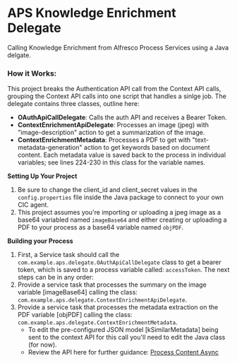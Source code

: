 # APS Knowledge Enrichment Delegate
Calling Knowledge Enrichment from Alfresco Process Services using a Java delgate.

### How it Works:
This project breaks the Authentication API call from the Context API calls, grouping the Context API calls into one script that handles a sinlge job.
The delegate contains three classes, outline here:
- **OAuthApiCallDelegate**: Calls the auth API and receives a Bearer Token.
- **ContextEnrichmentApiDelegate**: Processes an image (jpeg) with "image-description" action to get a summarization of the image.
- **ContextEnrichmentMetadata**: Processes a PDF to get with "text-metadata-generation" action to get keywords based on document content. Each metadata value is saved back to the process in individual variables; see lines 224-230 in this class for the variable names.

**Setting Up Your Project**
1. Be sure to change the client_id and client_secret values in the ```config.properties``` file inside the Java package to connect to your own CIC agent.
2. This project assumes you're importing or uploading a jpeg image as a base64 variabled named ```imageBase64``` and either creating or uploading a PDF to your process as a base64 variable named ```objPDF```.

**Building your Process**
1. First, a Service task should call the ```com.example.aps.delegate.OAuthApiCallDelegate``` class to get a bearer token, which is saved to a process variable called: ```accessToken```.
The next steps can be in any order:
2. Provide a service task that processes the summary on the image variable [imageBase64] calling the class: ```com.example.aps.delegate.ContextEnrichmentApiDelegate```.
3. Provide a service task that processes the metadata extraction on the PDF variable [objPDF] calling the class: ```com.example.aps.delegate.ContextEnrichmentMetadata```.
   - To edit the pre-configured JSON model [kSimilarMetadata] being sent to the context API for this call you'll need to edit the Java class (for now). 
   - Review the API here for further guidance: [Process Content Async](https://hyland.github.io/ContentIntelligence-Docs/KnowledgeEnrichment/Reference/Context%20API/Endpoints/process-content-asynchronously)

